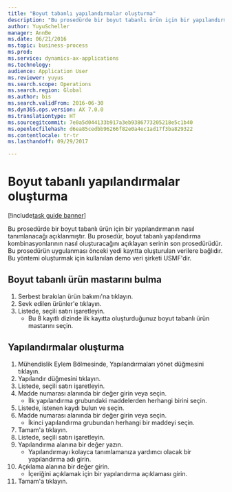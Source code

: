 ```yaml
--- 
title: "Boyut tabanlı yapılandırmalar oluşturma"
description: "Bu prosedürde bir boyut tabanlı ürün için bir yapılandırmanın nasıl tanımlanacağı açıklanmıştır."
author: YuyuScheller
manager: AnnBe
ms.date: 06/21/2016
ms.topic: business-process
ms.prod: 
ms.service: dynamics-ax-applications
ms.technology: 
audience: Application User
ms.reviewer: yuyus
ms.search.scope: Operations
ms.search.region: Global
ms.author: bis
ms.search.validFrom: 2016-06-30
ms.dyn365.ops.version: AX 7.0.0
ms.translationtype: HT
ms.sourcegitcommit: 7e0a5d044133b917a3eb9386773205218e5c1b40
ms.openlocfilehash: d6ea85cedbb96266f82e0a4ec1ad17f3ba829322
ms.contentlocale: tr-tr
ms.lasthandoff: 09/29/2017

---
```

# <a name="create-dimension-based-configurations"></a>Boyut tabanlı yapılandırmalar oluşturma

[!include[task guide banner](../../includes/task-guide-banner.md)]

Bu prosedürde bir boyut tabanlı ürün için bir yapılandırmanın nasıl tanımlanacağı açıklanmıştır. Bu prosedür, boyut tabanlı yapılandırma kombinasyonlarının nasıl oluşturacağını açıklayan serinin son prosedürüdür. Bu prosedürün uygulanması önceki yedi kayıtta oluşturulan verilere bağlıdır. Bu yöntemi oluşturmak için kullanılan demo veri şirketi USMF'dir.


## <a name="find-the-dimension-based-product-master"></a>Boyut tabanlı ürün mastarını bulma
1. Serbest bırakılan ürün bakımı'na tıklayın.
2. Sevk edilen ürünler'e tıklayın.
3. Listede, seçili satırı işaretleyin.
    * Bu 8 kayıtlı dizinde ilk kayıtta oluşturduğunuz boyut tabanlı ürün mastarını seçin.  

## <a name="create-configurations"></a>Yapılandırmalar oluşturma
1. Mühendislik Eylem Bölmesinde, Yapılandırmaları yönet düğmesini tıklayın.
2. Yapılandır düğmesini tıklayın.
3. Listede, seçili satırı işaretleyin.
4. Madde numarası alanında bir değer girin veya seçin.
    * İlk yapılandırma grubundaki maddelerden herhangi birini seçin.  
5. Listede, istenen kaydı bulun ve seçin.
6. Madde numarası alanında bir değer girin veya seçin.
    * İkinci yapılandırma grubundan herhangi bir maddeyi seçin.  
7. Tamam'a tıklayın.
8. Listede, seçili satırı işaretleyin.
9. Yapılandırma alanına bir değer yazın.
    * Yapılandırmayı kolayca tanımlamanıza yardımcı olacak bir yapılandırma adı girin.  
10. Açıklama alanına bir değer girin.
    * İçeriğini açıklamak için bir yapılandırma açıklaması girin.  
11. Tamam'a tıklayın.


